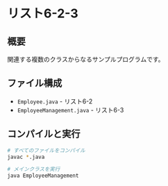 # リスト6-2-3

## 概要
関連する複数のクラスからなるサンプルプログラムです。

## ファイル構成
- `Employee.java` - リスト6-2
- `EmployeeManagement.java` - リスト6-3

## コンパイルと実行
```bash
# すべてのファイルをコンパイル
javac *.java

# メインクラスを実行
java EmployeeManagement
```
